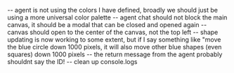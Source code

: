 -- agent is not using the colors I have defined, broadly we should just be using a more universal color palette
-- agent chat should not block the main canvas, it should be a modal that can be closed and opened again
-- canvas should open to the center of the canvas, not the top left
-- shape updating is now working to some extent, but if I say something like "move the blue circle down 1000 pixels, it will also move other blue shapes (even squares) down 1000 pixels
-- the return message from the agent probably shouldnt say the ID!
-- clean up console.logs
